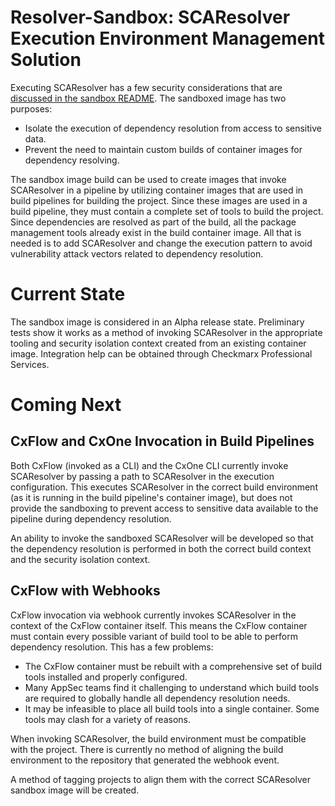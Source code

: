 # Resolver-Sandbox: SCAResolver Execution Environment Management Solution

Executing SCAResolver has a few security considerations that are [discussed in the sandbox README](sandbox).  The sandboxed image
has two purposes:

* Isolate the execution of dependency resolution from access to sensitive data.
* Prevent the need to maintain custom builds of container images for dependency resolving.

The sandbox image build can be used to create images that invoke SCAResolver in a pipeline by utilizing container images that
are used in build pipelines for building the project.  Since these images are used in a build pipeline, they must contain a complete set of tools to build the project.
Since dependencies are resolved as part of the build, all the package management tools already exist in the build container image.  All that
is needed is to add SCAResolver and change the execution pattern to avoid vulnerability attack vectors related to dependency resolution.


# Current State

The sandbox image is considered in an Alpha release state.  Preliminary tests show it works as a method of invoking SCAResolver
in the appropriate tooling and security isolation context created from an existing container image.  Integration help can be obtained through Checkmarx Professional Services.


# Coming Next

## CxFlow and CxOne Invocation in Build Pipelines

Both CxFlow (invoked as a CLI) and the CxOne CLI 
currently invoke SCAResolver by passing a path to SCAResolver in the execution configuration.  This executes SCAResolver in
the correct build environment (as it is running in the build pipeline's container image), but does not provide the sandboxing to prevent
access to sensitive data available to the pipeline during dependency resolution.

An ability to invoke the sandboxed SCAResolver will be developed so that the dependency resolution is performed in both the correct build context
and the security isolation context.

## CxFlow with Webhooks

CxFlow invocation via webhook currently invokes SCAResolver in the context of the CxFlow container itself.  This means the CxFlow container must contain
every possible variant of build tool to be able to perform dependency resolution.  This has a few problems:

* The CxFlow container must be rebuilt with a comprehensive set of build tools installed and properly configured.
* Many AppSec teams find it challenging to understand which build tools are required to globally handle all dependency resolution needs.
* It may be infeasible to place all build tools into a single container.  Some tools may clash for a variety of reasons.

When invoking SCAResolver, the build environment must be compatible with the project.  There is currently no method of aligning the
build environment to the repository that generated the webhook event.

A method of tagging projects to align them with the correct SCAResolver sandbox image will be created.
